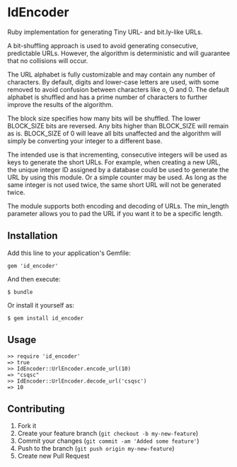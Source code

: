 # IdEncoder

Ruby implementation for generating Tiny URL- and bit.ly-like URLs.

A bit-shuffling approach is used to avoid generating consecutive, predictable 
URLs. However, the algorithm is deterministic and will guarantee that no 
collisions will occur.

The URL alphabet is fully customizable and may contain any number of 
characters.  By default, digits and lower-case letters are used, with 
some removed to avoid confusion between characters like o, O and 0.  The 
default alphabet is shuffled and has a prime number of characters to further 
improve the results of the algorithm.

The block size specifies how many bits will be shuffled.  The lower BLOCK_SIZE 
bits are reversed.  Any bits higher than BLOCK_SIZE will remain as is.
BLOCK_SIZE of 0 will leave all bits unaffected and the algorithm will simply 
be converting your integer to a different base.

The intended use is that incrementing, consecutive integers will be used as 
keys to generate the short URLs.  For example, when creating a new URL, the 
unique integer ID assigned by a database could be used to generate the URL 
by using this module.  Or a simple counter may be used.  As long as the same 
integer is not used twice, the same short URL will not be generated twice.

The module supports both encoding and decoding of URLs. The min_length 
parameter allows you to pad the URL if you want it to be a specific length.

## Installation

Add this line to your application's Gemfile:

    gem 'id_encoder'

And then execute:

    $ bundle

Or install it yourself as:

    $ gem install id_encoder

## Usage

	>> require 'id_encoder'
	=> true
	>> IdEncoder::UrlEncoder.encode_url(10)
	=> "csqsc"
	>> IdEncoder::UrlEncoder.decode_url('csqsc')
	=> 10

## Contributing

1. Fork it
2. Create your feature branch (`git checkout -b my-new-feature`)
3. Commit your changes (`git commit -am 'Added some feature'`)
4. Push to the branch (`git push origin my-new-feature`)
5. Create new Pull Request
